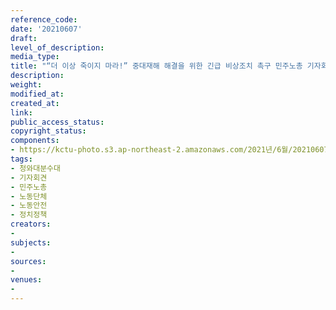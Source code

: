 ```yaml
---
reference_code: 
date: '20210607'
draft: 
level_of_description: 
media_type: 
title: "“더 이상 죽이지 마라!” 중대재해 해결을 위한 긴급 비상조치 촉구 민주노총 기자회견"
description: 
weight: 
modified_at: 
created_at: 
link: 
public_access_status: 
copyright_status: 
components:
- https://kctu-photo.s3.ap-northeast-2.amazonaws.com/2021년/6월/20210607-“더+이상+죽이지+마라!”+중대재해+해결을+위한+긴급+비상조치+촉구+민주노총+기자회견_청와대분수대_기자회견_민주노총_노동단체_노동안전_정치정책/_5D40056.jpg
tags:
- 청와대분수대
- 기자회견
- 민주노총
- 노동단체
- 노동안전
- 정치정책
creators:
- 
subjects:
- 
sources:
- 
venues:
- 
---
```

